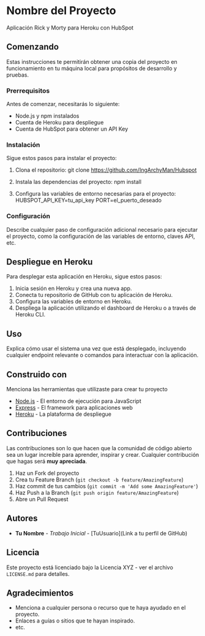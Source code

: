 # Nombre del Proyecto

Aplicación Rick y Morty para Heroku con HubSpot

## Comenzando

Estas instrucciones te permitirán obtener una copia del proyecto en funcionamiento en tu máquina local para propósitos de desarrollo y pruebas.

### Prerrequisitos

Antes de comenzar, necesitarás lo siguiente:

- Node.js y npm instalados
- Cuenta de Heroku para despliegue
- Cuenta de HubSpot para obtener un API Key

### Instalación

Sigue estos pasos para instalar el proyecto:

1. Clona el repositorio:
	git clone https://github.com/IngArchyMan/Hubspot
2. Instala las dependencias del proyecto:
	npm install

3. Configura las variables de entorno necesarias para el proyecto:
	HUBSPOT_API_KEY=tu_api_key
	PORT=el_puerto_deseado

### Configuración

Describe cualquier paso de configuración adicional necesario para ejecutar el proyecto, como la configuración de las variables de entorno, claves API, etc.

## Despliegue en Heroku

Para desplegar esta aplicación en Heroku, sigue estos pasos:

1. Inicia sesión en Heroku y crea una nueva app.
2. Conecta tu repositorio de GitHub con tu aplicación de Heroku.
3. Configura las variables de entorno en Heroku.
4. Despliega la aplicación utilizando el dashboard de Heroku o a través de Heroku CLI.

## Uso

Explica cómo usar el sistema una vez que está desplegado, incluyendo cualquier endpoint relevante o comandos para interactuar con la aplicación.

## Construido con

Menciona las herramientas que utilizaste para crear tu proyecto

- [Node.js](https://nodejs.org/) - El entorno de ejecución para JavaScript
- [Express](https://expressjs.com/) - El framework para aplicaciones web
- [Heroku](https://www.heroku.com/) - La plataforma de despliegue

## Contribuciones

Las contribuciones son lo que hacen que la comunidad de código abierto sea un lugar increíble para aprender, inspirar y crear. Cualquier contribución que hagas será **muy apreciada**.

1. Haz un Fork del proyecto
2. Crea tu Feature Branch (`git checkout -b feature/AmazingFeature`)
3. Haz commit de tus cambios (`git commit -m 'Add some AmazingFeature'`)
4. Haz Push a la Branch (`git push origin feature/AmazingFeature`)
5. Abre un Pull Request

## Autores

- **Tu Nombre** - *Trabajo Inicial* - [TuUsuario](Link a tu perfil de GitHub)

## Licencia

Este proyecto está licenciado bajo la Licencia XYZ - ver el archivo `LICENSE.md` para detalles.

## Agradecimientos

- Menciona a cualquier persona o recurso que te haya ayudado en el proyecto.
- Enlaces a guías o sitios que te hayan inspirado.
- etc.